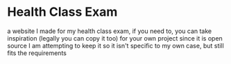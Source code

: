 # Health Class Exam
a website I made for my health class exam, if you need to, you can take inspiration (legally you can copy it too) for your own project since it is open source
I am attempting to keep it so it isn't specific to my own case, but still fits the requirements

